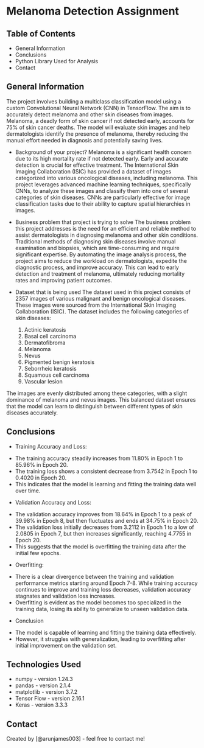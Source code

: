 # Melanoma Detection Assignment


## Table of Contents
- General Information
- Conclusions
- Python Library Used for Analysis
- Contact


## General Information
The project involves building a multiclass classification model using a custom Convolutional Neural Network (CNN) in TensorFlow. The aim is to accurately detect melanoma and other skin diseases from images. Melanoma, a deadly form of skin cancer if not detected early, accounts for 75% of skin cancer deaths. The model will evaluate skin images and help dermatologists identify the presence of melanoma, thereby reducing the manual effort needed in diagnosis and potentially saving lives.

* Background of your project?
Melanoma is a significant health concern due to its high mortality rate if not detected early. Early and accurate detection is crucial for effective treatment. The International Skin Imaging Collaboration (ISIC) has provided a dataset of images categorized into various oncological diseases, including melanoma. This project leverages advanced machine learning techniques, specifically CNNs, to analyze these images and classify them into one of several categories of skin diseases. CNNs are particularly effective for image classification tasks due to their ability to capture spatial hierarchies in images.

* Business problem that project is trying to solve
The business problem this project addresses is the need for an efficient and reliable method to assist dermatologists in diagnosing melanoma and other skin conditions. Traditional methods of diagnosing skin diseases involve manual examination and biopsies, which are time-consuming and require significant expertise. By automating the image analysis process, the project aims to reduce the workload on dermatologists, expedite the diagnostic process, and improve accuracy. This can lead to early detection and treatment of melanoma, ultimately reducing mortality rates and improving patient outcomes. 

* Dataset that is being used
The dataset used in this project consists of 2357 images of various malignant and benign oncological diseases. These images were sourced from the International Skin Imaging Collaboration (ISIC). The dataset includes the following categories of skin diseases:

    1. Actinic keratosis
    2. Basal cell carcinoma
    3. Dermatofibroma
    4. Melanoma
    5. Nevus
    6. Pigmented benign keratosis
    7. Seborrheic keratosis
    8. Squamous cell carcinoma
    9. Vascular lesion
    
The images are evenly distributed among these categories, with a slight dominance of melanoma and nevus images. This balanced dataset ensures that the model can learn to distinguish between different types of skin diseases accurately.


## Conclusions
* Training Accuracy and Loss:
- The training accuracy steadily increases from 11.80% in Epoch 1 to 85.96% in Epoch 20.
- The training loss shows a consistent decrease from 3.7542 in Epoch 1 to 0.4020 in Epoch 20.
- This indicates that the model is learning and fitting the training data well over time.

* Validation Accuracy and Loss:
- The validation accuracy improves from 18.64% in Epoch 1 to a peak of 39.98% in Epoch 8, but then fluctuates and ends at 34.75% in Epoch 20.
- The validation loss initially decreases from 3.2112 in Epoch 1 to a low of 2.0805 in Epoch 7, but then increases significantly, reaching 4.7755 in Epoch 20.
- This suggests that the model is overfitting the training data after the initial few epochs.

* Overfitting:
- There is a clear divergence between the training and validation performance metrics starting around Epoch 7-8. While training accuracy continues to improve and training loss decreases, validation accuracy stagnates and validation loss increases.
- Overfitting is evident as the model becomes too specialized in the training data, losing its ability to generalize to unseen validation data.

* Conclusion
- The model is capable of learning and fitting the training data effectively.
- However, it struggles with generalization, leading to overfitting after initial improvement on the validation set.


## Technologies Used
- numpy - version 1.24.3
- pandas - version 2.1.4
- matplotlib - version 3.7.2
- Tensor Flow - version 2.16.1
- Keras - version 3.3.3


## Contact
Created by [@arunjames003] - feel free to contact me!
